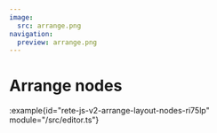 ```yaml
---
image:
  src: arrange.png
navigation:
  preview: arrange.png
---
```


# Arrange nodes

:example{id="rete-js-v2-arrange-layout-nodes-ri75lp" module="/src/editor.ts"}
